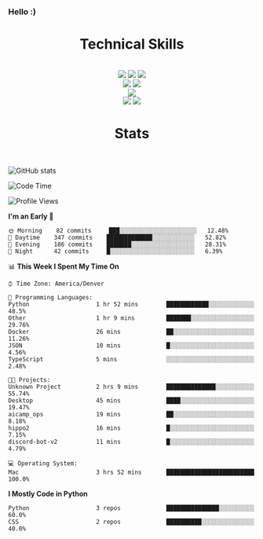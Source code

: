 ### Hello :)

<div align='center'>
  <h1>Technical Skills</h1><br>
  <img src = "https://img.shields.io/badge/-HTML5-E34F26?style=flat&logo=html5&logoColor=white"> <img src = "https://img.shields.io/badge/-CSS3-1572B6?style=flat&logo=css3&logoColor=white"> <img src="https://img.shields.io/badge/-Bootstrap-563D7C?style=flat&logo=bootstrap&logoColor=white"> <br />
  <img src="https://img.shields.io/badge/-django-black?style=flat&logo=django"> <img src="https://img.shields.io/badge/-Flask-0d7963?style=flat&logo=flask&logoColor=white"> <br/>
  <img src="https://img.shields.io/badge/-Python%203-black?style=flat&logo=python&logoColor=white"> <br/>
  <img src="https://img.shields.io/badge/-Problem%20Solving-ffa804?style=flat"> <img src="https://img.shields.io/badge/-Database%20Management-4d008f?style=flat"> <br>
</div>

<div align='center'>
  <h1>Stats</h1><br>
</div>

![GitHub stats](https://github-readme-stats.vercel.app/api?username=neverabsolute&count_private=true&include_all_commits=true&bg_color=0D1117&text_color=F3F3F3&title_color=E1E1E1)

<!--START_SECTION:waka-->
![Code Time](http://img.shields.io/badge/Code%20Time-483%20hrs%2047%20mins-blue)

![Profile Views](http://img.shields.io/badge/Profile%20Views-1-blue)

**I'm an Early 🐤** 

```text
🌞 Morning    82 commits     ███░░░░░░░░░░░░░░░░░░░░░░   12.48% 
🌆 Daytime    347 commits    █████████████░░░░░░░░░░░░   52.82% 
🌃 Evening    186 commits    ███████░░░░░░░░░░░░░░░░░░   28.31% 
🌙 Night      42 commits     █░░░░░░░░░░░░░░░░░░░░░░░░   6.39%

```


📊 **This Week I Spent My Time On** 

```text
⌚︎ Time Zone: America/Denver

💬 Programming Languages: 
Python                   1 hr 52 mins        ████████████░░░░░░░░░░░░░   48.5% 
Other                    1 hr 9 mins         ███████░░░░░░░░░░░░░░░░░░   29.76% 
Docker                   26 mins             ██░░░░░░░░░░░░░░░░░░░░░░░   11.26% 
JSON                     10 mins             █░░░░░░░░░░░░░░░░░░░░░░░░   4.56% 
TypeScript               5 mins              ░░░░░░░░░░░░░░░░░░░░░░░░░   2.48%

🐱‍💻 Projects: 
Unknown Project          2 hrs 9 mins        ██████████████░░░░░░░░░░░   55.74% 
Desktop                  45 mins             ████░░░░░░░░░░░░░░░░░░░░░   19.47% 
aicamp_ops               19 mins             ██░░░░░░░░░░░░░░░░░░░░░░░   8.18% 
hippo2                   16 mins             █░░░░░░░░░░░░░░░░░░░░░░░░   7.15% 
discord-bot-v2           11 mins             █░░░░░░░░░░░░░░░░░░░░░░░░   4.79%

💻 Operating System: 
Mac                      3 hrs 52 mins       █████████████████████████   100.0%

```

**I Mostly Code in Python** 

```text
Python                   3 repos             ███████████████░░░░░░░░░░   60.0% 
CSS                      2 repos             ██████████░░░░░░░░░░░░░░░   40.0%

```



<!--END_SECTION:waka-->
